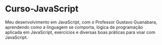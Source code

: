 # Curso-JavaScript
Meu desenvolvimento em JavaScript, com o Professor Gustavo Guanabara, aprendendo como a linguagem se comporta, lógica de programação aplicada em JavaScript, exercícios e diversas boas práticas para voar com JavaScript.
